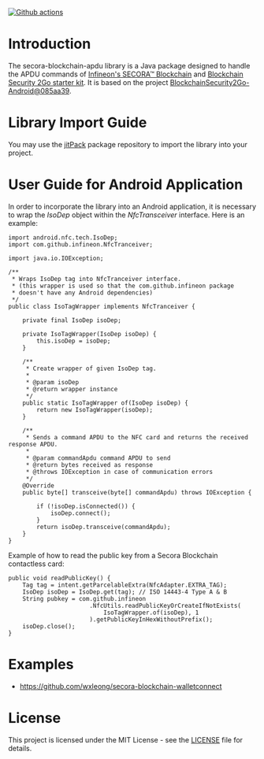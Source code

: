 [![Github actions](https://github.com/wxleong/secora-blockchain-apdu/actions/workflows/main.yml/badge.svg)](https://github.com/wxleong/secora-blockchain-apdu/actions)

# Introduction

The secora-blockchain-apdu library is a Java package designed to handle the APDU commands of [Infineon's SECORA™ Blockchain](https://www.infineon.com/cms/en/product/security-smart-card-solutions/secora-security-solutions/secora-blockchain-security-solutions/) and [Blockchain Security 2Go starter kit](https://www.infineon.com/cms/en/product/evaluation-boards/blockchainstartkit/). It is based on the project [BlockchainSecurity2Go-Android@085aa39](https://github.com/Infineon/BlockchainSecurity2Go-Android/tree/085aa3914235ab0e262b73323403e626f399d53f).

# Library Import Guide

You may use the [jitPack](https://jitpack.io/#wxleong/secora-blockchain-apdu) package repository to import the library into your project.

# User Guide for Android Application

In order to incorporate the library into an Android application, it is necessary to wrap the *IsoDep* object within the *NfcTransceiver* interface. Here is an example:
```
import android.nfc.tech.IsoDep;
import com.github.infineon.NfcTranceiver;

import java.io.IOException;

/**
 * Wraps IsoDep tag into NfcTranceiver interface.
 * (this wrapper is used so that the com.github.infineon package
 * doesn't have any Android dependencies)
 */
public class IsoTagWrapper implements NfcTranceiver {

    private final IsoDep isoDep;

    private IsoTagWrapper(IsoDep isoDep) {
        this.isoDep = isoDep;
    }

    /**
     * Create wrapper of given IsoDep tag.
     *
     * @param isoDep
     * @return wrapper instance
     */
    public static IsoTagWrapper of(IsoDep isoDep) {
        return new IsoTagWrapper(isoDep);
    }

    /**
     * Sends a command APDU to the NFC card and returns the received response APDU.
     *
     * @param commandApdu command APDU to send
     * @return bytes received as response
     * @throws IOException in case of communication errors
     */
    @Override
    public byte[] transceive(byte[] commandApdu) throws IOException {

        if (!isoDep.isConnected()) {
            isoDep.connect();
        }
        return isoDep.transceive(commandApdu);
    }
}
```

Example of how to read the public key from a Secora Blockchain contactless card:
```
public void readPublicKey() {
    Tag tag = intent.getParcelableExtra(NfcAdapter.EXTRA_TAG);
    IsoDep isoDep = IsoDep.get(tag); // ISO 14443-4 Type A & B
    String pubkey = com.github.infineon
                       .NfcUtils.readPublicKeyOrCreateIfNotExists(
                           IsoTagWrapper.of(isoDep), 1
                       ).getPublicKeyInHexWithoutPrefix();
    isoDep.close();
}
```

# Examples

- https://github.com/wxleong/secora-blockchain-walletconnect

# License

This project is licensed under the MIT License - see the [LICENSE](LICENSE) file for details.